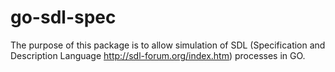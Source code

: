 # go-sdl-spec

The purpose of this package is to 
allow simulation of SDL (Specification and Description Language http://sdl-forum.org/index.htm) 
processes in GO.
